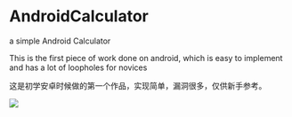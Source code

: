 # AndroidCalculator
a simple Android Calculator

This is the first piece of work done on android, which is easy to implement and has a lot of loopholes for novices

这是初学安卓时候做的第一个作品，实现简单，漏洞很多，仅供新手参考。

![](C:/Users/little%20star/Desktop/calculator.jpg)